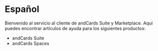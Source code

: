 # Español

Bienvenido al servicio al cliente de andCards Suite y Marketplace. Aquí puedes encontrar artículos de ayuda para los siguientes productos:

* andCards Suite
* andCards Spaces
